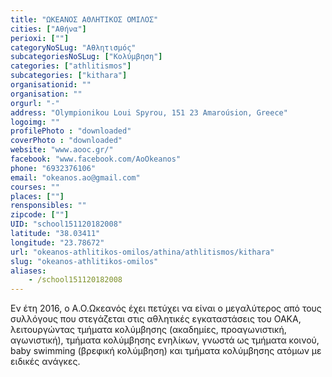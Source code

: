 ```yaml
---
title: "ΩΚΕΑΝΟΣ ΑΘΛΗΤΙΚΟΣ ΟΜΙΛΟΣ"
cities: ["Αθήνα"]
perioxi: [""]
categoryNoSLug: "Αθλητισμός"
subcategoriesNoSLug: ["Κολύμβηση"]
categories: ["athlitismos"]
subcategories: ["kithara"]
organisationid: ""
organisation: ""
orgurl: "-"
address: "Olympionikou Loui Spyrou, 151 23 Amaroúsion, Greece"
logoimg: ""
profilePhoto : "downloaded"
coverPhoto : "downloaded"
website: "www.aooc.gr/"
facebook: "www.facebook.com/AoOkeanos"
phone: "6932376106"
email: "okeanos.ao@gmail.com"
courses: ""
places: [""]
rensponsibles: ""
zipcode: [""]
UID: "school151120182008"
latitude: "38.03411"
longitude: "23.78672"
url: "okeanos-athlitikos-omilos/athina/athlitismos/kithara"
slug: "okeanos-athlitikos-omilos"
aliases:
    - /school151120182008
---
```





Εν έτη 2016, ο Α.Ο.Ωκεανός έχει πετύχει να είναι ο μεγαλύτερος από τους συλλόγους που στεγάζεται στις αθλητικές εγκαταστάσεις του ΟΑΚΑ, λειτουργώντας τμήματα κολύμβησης (ακαδημίες, προαγωνιστική, αγωνιστική), τμήματα κολύμβησης ενηλίκων, γνωστά ως τμήματα κοινού, baby swimming (βρεφική κολύμβηση) και τμήματα κολύμβησης ατόμων με ειδικές ανάγκες.